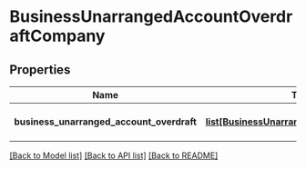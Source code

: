 # BusinessUnarrangedAccountOverdraftCompany

## Properties
Name | Type | Description | Notes
------------ | ------------- | ------------- | -------------
**business_unarranged_account_overdraft** | [**list[BusinessUnarrangedAccountOverdraft]**](BusinessUnarrangedAccountOverdraft.md) | Lista de adiantamento a depositante | 

[[Back to Model list]](../README.md#documentation-for-models) [[Back to API list]](../README.md#documentation-for-api-endpoints) [[Back to README]](../README.md)

